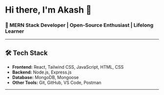 # Hi there, I'm  Akash 👋

### 🚀 MERN Stack Developer | Open-Source Enthusiast | Lifelong Learner

---

## 🛠️ Tech Stack
- **Frontend:** React, Tailwind CSS, JavaScript, HTML, CSS
- **Backend:** Node.js, Express.js
- **Database:** MongoDB, Mongoose
- **Other Tools:** Git, GitHub, VS Code, Postman

---
